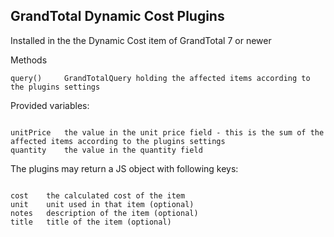 ## GrandTotal Dynamic Cost Plugins

Installed in the the Dynamic Cost item of GrandTotal 7 or newer

Methods

```
query()		GrandTotalQuery holding the affected items according to the plugins settings
```

Provided variables:
```

unitPrice	the value in the unit price field - this is the sum of the affected items according to the plugins settings
quantity	the value in the quantity field
```

The plugins may return a JS object with following keys:
```

cost	the calculated cost of the item
unit	unit used in that item (optional)
notes	description of the item (optional)
title 	title of the item (optional)
```

